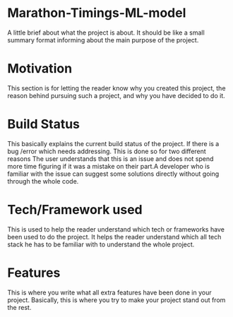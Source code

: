 # Marathon-Timings-ML-model
A little brief about what the project is about. It should be like a small summary format informing about the main purpose of the project.
# Motivation
This section is for letting the reader know why you created this project, the reason behind pursuing such a project, and why you have decided to do it.
# Build Status
This basically explains the current build status of the project. If there is a bug /error which needs addressing. This is done so for two different reasons The user understands that this is an issue and does not spend more time figuring if it was a mistake on their part.A developer who is familiar with the issue can suggest some solutions directly without going through the whole code.
# Tech/Framework used
This is used to help the reader understand which tech or frameworks have been used to do the project. It helps the reader understand which all tech stack he has to be familiar with to understand the whole project.
# Features
This is where you write what all extra features have been done in your project. Basically, this is where you try to make your project stand out from the rest.
